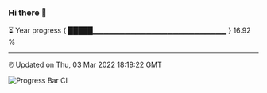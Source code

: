 ### Hi there 👋

⏳ Year progress { █████▁▁▁▁▁▁▁▁▁▁▁▁▁▁▁▁▁▁▁▁▁▁▁▁▁ } 16.92 %

---

⏰ Updated on Thu, 03 Mar 2022 18:19:22 GMT

![Progress Bar CI](https://github.com/liununu/liununu/workflows/Progress%20Bar%20CI/badge.svg)
